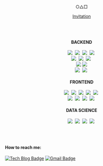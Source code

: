 
<br/>

<p align="center"> ○△□ </p>
<p align="center"> 
<a target="_blank" href="https://kyeongsun.com/"> Invitation </a> 
</p>
  
<br/><br/>

<h4 align="center"> BACKEND </h4>
 
<p align="center">
  <img src="https://img.shields.io/badge/Java-e75253?style=flat-square&logo=Java&logoColor=white"/></a>&nbsp 
  <img src="https://img.shields.io/badge/Javascript-ffb13b?style=flat-square&logo=javascript&logoColor=white"/></a>&nbsp
    <img src="https://img.shields.io/badge/typescript-1572b6?style=flat-square&logo=typescript&logoColor=white"/></a>&nbsp
  <img src="https://img.shields.io/badge/C++-00599C?style=flat-square&logo=C%2B%2B&logoColor=white"/></a>&nbsp 
  <br>
  <img src="https://img.shields.io/badge/Spring Boot / MVC-6D8B33F?style=flat-square&logo=Spring&logoColor=white"/>&nbsp 
  <img src="https://img.shields.io/badge/Node.js-339933?style=flat-square&logo=Node.js&logoColor=white"/>&nbsp
  <img src="https://img.shields.io/badge/Next.js-000000?style=flat-square&logo=Next.js&logoColor=white"/>&nbsp
  <br>
  <img src="https://img.shields.io/badge/MySQL-4479A1?style=flat-square&logo=MySQL&logoColor=white"/>
  <img src="https://img.shields.io/badge/MongoDB-3fa037?style=flat-square&logo=MongoDB&logoColor=white"/>
  <br>
  <img src="https://img.shields.io/badge/aws-333664?style=flat-square&logo=amazon-aws&logoColor=white"/></a>&nbsp 
  <img src="https://img.shields.io/badge/NGINX-009639?style=flat-square&logo=NGINX&logoColor=white"/></a>&nbsp;
</p>

<h4 align="center"> FRONTEND </h4>
<p align="center">
  <img src="https://img.shields.io/badge/HTML-dd4b25?style=flat-square&logo=html5&logoColor=white"/></a>&nbsp 
  <img src="https://img.shields.io/badge/css-1572B6?style=flat-square&logo=css3&logoColor=white"/></a>&nbsp 
  <img src="https://img.shields.io/badge/sass-cd6799?style=flat-square&logo=sass&logoColor=white"/></a>&nbsp 
  <img src="https://img.shields.io/badge/jquery-grey?style=flat-square&logo=jquery&logoColor=white"/></a>&nbsp 
  <img src="https://img.shields.io/badge/Styled-DB7093?style=flat-square&logo=styled-components&logoColor=white"/></a>&nbsp 
  <br>
  <img src="https://img.shields.io/badge/React-61DBFB?style=flat-square&logo=React&logoColor=white"/></a>&nbsp 
  <img src="https://img.shields.io/badge/Gatsby-663399?style=flat-square&logo=Gatsby&logoColor=white"/></a>&nbsp 
  <img src="https://img.shields.io/badge/Angular-dd1b16?style=flat-square&logo=Angular&logoColor=white"/></a>&nbsp 
  <img src="https://img.shields.io/badge/GraphQL-E10098?style=flat-square&logo=GraphQL&logoColor=white"/></a>&nbsp 
</p>

<h4 align="center"> DATA SCIENCE </h4>
<p align="center">
  <img src="https://img.shields.io/badge/scikit learn-orange?style=flat-square&logo=scikit-learn&logoColor=white"/></a>&nbsp 
  <img src="https://img.shields.io/badge/numpy-4DABCF?style=flat-square&logo=numpy&logoColor=white"/></a>&nbsp 
  <img src="https://img.shields.io/badge/pandas-150458?style=flat-square&logo=pandas&logoColor=white"/></a>&nbsp 
  <img src="https://img.shields.io/badge/opencv-red?style=flat-square&logo=opencv&logoColor=white"/></a>&nbsp 
</p>

<br/><br/>
#### How to reach me:

[![Tech Blog Badge](http://img.shields.io/badge/-Tech%20blog-black?style=flat-square&logo=tistory&link=https://gngsn.tistory.com/)](https://gngsn.tistory.com/)
[![Gmail Badge](https://img.shields.io/badge/Gmail-d14836?style=flat-square&logo=Gmail&logoColor=white&link=mailto:rudtjs4540@gmail.com)](mailto:rudtjs4540@gmail.com)
<!--
**gngsn/gngsn** is a ✨ _special_ ✨ repository because its `README.md` (this file) appears on your GitHub profile.
#### 🌖 My Portfolio! > <a target="_blank" href="https://kyeongsun.com/"> PORTFOLIO </a> 
[![gngsn's GitHub stats](https://github-readme-stats.vercel.app/api?username=gngsn)](https://github.com/gngsn/github-readme-stats)
## Hello <img src="https://github.com/dl0312/dl0312/blob/master/hi.gif?raw=true" width="25px"> 

<h3> What I Learn </h3>
Here are some ideas to get you started:

#### 🔭 I’m currently working on  [SOPT](http://sopt.org/wp/)
- 🌱 I’m currently learning ...
- 👯 I’m looking to collaborate on ...
- 🤔 I’m looking for help with ...
- 💬 Ask me about ...
- 
- 😄 Pronouns: ...
- ⚡ Fun fact: ...
[![Linkedin Badge](https://img.shields.io/badge/-LinkedIn-blue?style=flat-square&logo=Linkedin&logoColor=white&link=https://www.linkedin.com/in/kyeongsun-park-4b95961b2/)](https://www.linkedin.com/in/kyeongsun-park-4b95961b2/)
[![Instagram Badge](https://img.shields.io/badge/Instgram-E4405F?style=flat-square&logo=instagram&logoColor=white&link=https://www.instagram.com/pppppppppark/)](https://www.instagram.com/pppppppppark/)
  [![Facebook Badge](https://img.shields.io/badge/facebook-1877f2?style=flat-square&logo=facebook&logoColor=white&link=https://www.facebook.com/rudtjs4540)](https://www.facebook.com/rudtjs4540)
-->
